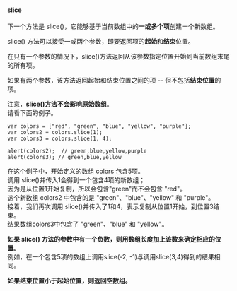 #### slice

下一个方法是 slice()，它能够基于当前数组中的**一或多个项**创建一个新数组。  

slice() 方法可以接受一或两个参数，即要返回项的**起始**和**结束**位置。  

在只有一个参数的情况下，slice()方法返回从该参数指定位置开始到当前数组末尾的所有项。  

如果有两个参数，该方法返回起始和结束位置之间的项 -- 但不包括**结束位置**的项。  

注意，**slice()方法不会影响原始数组**。  
请看下面的例子。

	var colors = ["red", "green", "blue", "yellow", "purple"];
    var colors2 = colors.slice(1);
    var colors3 = colors.slice(1, 4);

    alert(colors2);  // green,blue,yellow,purple
    alert(colors3); // green,blue,yellow

在这个例子中，开始定义的数组 colors 包含5项。  
调用 slice()并传入1会得到一个包含4项的新数组；  
因为是从位置1开始复制，所以会包含"green"而不会包含 "red"。  
这个新数组 colors2 中包含的是 "green"、"blue"、"yellow" 和 "purple"。  
接着，我们再次调用 slice()并传入了1和4，表示复制从位置1开始，到位置3结束。  
结果数组colors3中包含了 "green"、"blue" 和 "yellow"。

**如果 slice() 方法的参数中有一个负数，则用数组长度加上该数来确定相应的位置。**  
例如，在一个包含5项的数组上调用slice(-2, -1)与调用slice(3,4)得到的结果相同。  

**如果结束位置小于起始位置，则返回空数组。**  

